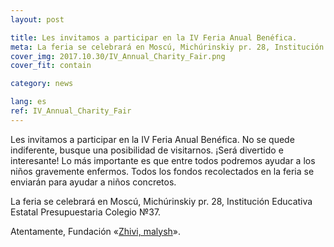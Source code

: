 ```yaml
---
layout: post

title: Les invitamos a participar en la IV Feria Anual Benéfica.
meta: La feria se celebrará en Moscú, Michúrinskiy pr. 28, Institución Educativa Estatal Presupuestaria Colegio №37.
cover_img: 2017.10.30/IV_Annual_Charity_Fair.png
cover_fit: contain

category: news

lang: es
ref: IV_Annual_Charity_Fair
---
```


Les invitamos a participar en la IV Feria Anual Benéfica.
No se quede indiferente, busque una posibilidad de visitarnos.
¡Será divertido e interesante!
Lo más importante es que entre todos podremos ayudar a los niños gravemente enfermos. 
Todos los fondos recolectados en la feria se enviarán para ayudar a niños concretos.

La feria se celebrará en Moscú, Michúrinskiy pr. 28, Institución Educativa Estatal Presupuestaria Colegio №37.

Atentamente, Fundación «<a href="https://fondzhivimalysh.ru/" target="_blank">Zhivi, malysh</a>».
